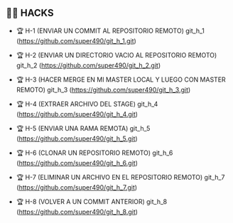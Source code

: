 ## 🏴‍☠️ HACKS

* 🏆 H-1 (ENVIAR UN COMMIT AL REPOSITORIO REMOTO) git_h_1 (https://github.com/super490/git_h_1.git)

* 🏆 H-2 (ENVIAR UN DIRECTORIO VACIO AL REPOSITORIO REMOTO) git_h_2 (https://github.com/super490/git_h_2.git)
  
* 🏆 H-3 (HACER MERGE EN MI MASTER LOCAL Y LUEGO CON MASTER REMOTO) git_h_3 (https://github.com/super490/git_h_3.git)
  
* 🏆 H-4 (EXTRAER ARCHIVO DEL STAGE) git_h_4 (https://github.com/super490/git_h_4.git)
  
* 🏆 H-5 (ENVIAR UNA RAMA REMOTA) git_h_5 (https://github.com/super490/git_h_5.git)
  
* 🏆 H-6 (CLONAR UN REPOSITORIO REMOTO) git_h_6 (https://github.com/super490/git_h_6.git)
  
* 🏆 H-7 (ELIMINAR UN ARCHIVO EN EL REPOSITORIO REMOTO) git_h_7 (https://github.com/super490/git_h_7.git)
  
* 🏆 H-8 (VOLVER A UN COMMIT ANTERIOR) git_h_8 (https://github.com/super490/git_h_8.git)
